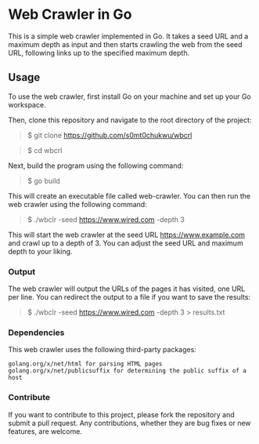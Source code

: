 # Web Crawler in Go

This is a simple web crawler implemented in Go. It takes a seed URL and a maximum depth as input and then starts crawling the web from the seed URL, following links up to the specified maximum depth.

## Usage

To use the web crawler, first install Go on your machine and set up your Go workspace.

Then, clone this repository and navigate to the root directory of the project:

> $ git clone https://github.com/s0mt0chukwu/wbcrl

> $ cd wbcrl

Next, build the program using the following command:

> $ go build

This will create an executable file called web-crawler. You can then run the web crawler using the following command:

> $ ./wbclr -seed https://www.wired.com -depth 3

This will start the web crawler at the seed URL https://www.example.com and crawl up to a depth of 3. You can adjust the seed URL and maximum depth to your liking.

### Output

The web crawler will output the URLs of the pages it has visited, one URL per line. You can redirect the output to a file if you want to save the results:

> $ ./wbclr -seed https://www.wired.com -depth 3 > results.txt

### Dependencies

This web crawler uses the following third-party packages:

    golang.org/x/net/html for parsing HTML pages
    golang.org/x/net/publicsuffix for determining the public suffix of a host

### Contribute

If you want to contribute to this project, please fork the repository and submit a pull request. Any contributions, whether they are bug fixes or new features, are welcome.

